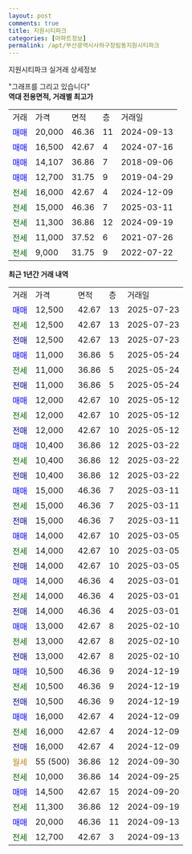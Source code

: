 ```yaml
---
layout: post
comments: true
title: 지원시티파크
categories: [아파트정보]
permalink: /apt/부산광역시사하구장림동지원시티파크
---
```


지원시티파크 실거래 상세정보

<script type="text/javascript">
  google.charts.load('current', {'packages':['line', 'corechart']});
  google.charts.setOnLoadCallback(drawChart);

  function drawChart() {
    var data = new google.visualization.DataTable();
    data.addColumn('date', '거래일');
    data.addColumn('number', "매매");
    data.addColumn('number', "전세");
    data.addColumn('number', "전매");

    data.addRows([[new Date(Date.parse("2025-07-23")), 12500, null, null], [new Date(Date.parse("2025-07-23")), null, 12500, null], [new Date(Date.parse("2025-07-23")), null, null, 12500], [new Date(Date.parse("2025-05-24")), 11000, null, null], [new Date(Date.parse("2025-05-24")), null, 11000, null], [new Date(Date.parse("2025-05-24")), null, null, 11000], [new Date(Date.parse("2025-05-12")), 12000, null, null], [new Date(Date.parse("2025-05-12")), null, 12000, null], [new Date(Date.parse("2025-05-12")), null, null, 12000], [new Date(Date.parse("2025-03-22")), 10400, null, null], [new Date(Date.parse("2025-03-22")), null, 10400, null], [new Date(Date.parse("2025-03-22")), null, null, 10400], [new Date(Date.parse("2025-03-11")), 15000, null, null], [new Date(Date.parse("2025-03-11")), null, 15000, null], [new Date(Date.parse("2025-03-11")), null, null, 15000], [new Date(Date.parse("2025-03-05")), 14000, null, null], [new Date(Date.parse("2025-03-05")), null, 14000, null], [new Date(Date.parse("2025-03-05")), null, null, 14000], [new Date(Date.parse("2025-03-01")), 14000, null, null], [new Date(Date.parse("2025-03-01")), null, 14000, null], [new Date(Date.parse("2025-03-01")), null, null, 14000], [new Date(Date.parse("2025-02-10")), 13000, null, null], [new Date(Date.parse("2025-02-10")), null, 13000, null], [new Date(Date.parse("2025-02-10")), null, null, 13000], [new Date(Date.parse("2024-12-19")), 10500, null, null], [new Date(Date.parse("2024-12-19")), null, 10500, null], [new Date(Date.parse("2024-12-19")), null, null, 10500], [new Date(Date.parse("2024-12-09")), 16000, null, null], [new Date(Date.parse("2024-12-09")), null, 16000, null], [new Date(Date.parse("2024-12-09")), null, null, 16000], [new Date(Date.parse("2024-09-30")), null, null, null], [new Date(Date.parse("2024-09-25")), null, 10000, null], [new Date(Date.parse("2024-09-20")), 14500, null, null], [new Date(Date.parse("2024-09-19")), null, 11300, null], [new Date(Date.parse("2024-09-13")), 20000, null, null], [new Date(Date.parse("2024-09-13")), null, 12700, null]]);

    var options = {
      hAxis: {
        format: 'yyyy/MM/dd'
      },    
      lineWidth: 0,
      pointsVisible: true,    
      title: '최근 1년간 유형별 실거래가 분포',
      legend: { position: 'bottom' }
    };

    var formatter = new google.visualization.NumberFormat({pattern:'###,###'} );
    formatter.format(data, 1);
    formatter.format(data, 2);
    
    setTimeout(function() {
        var chart = new google.visualization.LineChart(document.getElementById('columnchart_material'));
        chart.draw(data, (options));
        document.getElementById('loading').style.display = 'none';
    }, 200);
  }
</script>


<div id="loading" style="z-index:20; display: block; margin-left: 0px">"그래프를 그리고 있습니다"</div>
<div id="columnchart_material" style="width: 95%; margin-left: 0px; display: block"></div>
<!-- contents start -->
<b>역대 전용면적, 거래별 최고가</b>
<table class="sortable">
    <tr>
      <td>거래</td>
      <td>가격</td>
      <td>면적</td>
      <td>층</td>
      <td>거래일</td>
    </tr>
        <tr>
          <td><a style="color: blue">매매</a></td>
          <td>20,000</td>
          <td>46.36</td>
          <td>11</td>
          <td>2024-09-13</td>
        </tr>            <tr>
          <td><a style="color: blue">매매</a></td>
          <td>16,500</td>
          <td>42.67</td>
          <td>4</td>
          <td>2024-07-16</td>
        </tr>            <tr>
          <td><a style="color: blue">매매</a></td>
          <td>14,107</td>
          <td>36.86</td>
          <td>7</td>
          <td>2018-09-06</td>
        </tr>            <tr>
          <td><a style="color: blue">매매</a></td>
          <td>12,700</td>
          <td>31.75</td>
          <td>9</td>
          <td>2019-04-29</td>
        </tr>        
        <tr>
              <td><a style="color: darkgreen">전세</a></td>
              <td>16,000</td>
              <td>42.67</td>
              <td>4</td>
              <td>2024-12-09</td>
            </tr>            <tr>
              <td><a style="color: darkgreen">전세</a></td>
              <td>15,000</td>
              <td>46.36</td>
              <td>7</td>
              <td>2025-03-11</td>
            </tr>            <tr>
              <td><a style="color: darkgreen">전세</a></td>
              <td>11,300</td>
              <td>36.86</td>
              <td>12</td>
              <td>2024-09-19</td>
            </tr>            <tr>
              <td><a style="color: darkgreen">전세</a></td>
              <td>11,000</td>
              <td>37.52</td>
              <td>6</td>
              <td>2021-07-26</td>
            </tr>            <tr>
              <td><a style="color: darkgreen">전세</a></td>
              <td>9,000</td>
              <td>31.75</td>
              <td>9</td>
              <td>2022-07-22</td>
            </tr>        
    
</table>

<b>최근 1년간 거래 내역</b>

<table class="sortable">
    <tr>
      <td>거래</td>
      <td>가격</td>
      <td>면적</td>
      <td>층</td>
      <td>거래일</td>
    </tr>
    <tr>
      <td><a style="color: blue">매매</a></td>
      <td>12,500</td>
      <td>42.67</td>
      <td>13</td>
      <td>2025-07-23</td>
    </tr>          <tr>
      <td><a style="color: darkgreen">전세</a></td>
      <td>12,500</td>
      <td>42.67</td>
      <td>13</td>
      <td>2025-07-23</td>
    </tr>          <tr>
      <td><a style="color: darkblue">전매</a></td>
      <td>12,500</td>
      <td>42.67</td>
      <td>13</td>
      <td>2025-07-23</td>
    </tr>          <tr>
      <td><a style="color: blue">매매</a></td>
      <td>11,000</td>
      <td>36.86</td>
      <td>5</td>
      <td>2025-05-24</td>
    </tr>          <tr>
      <td><a style="color: darkgreen">전세</a></td>
      <td>11,000</td>
      <td>36.86</td>
      <td>5</td>
      <td>2025-05-24</td>
    </tr>          <tr>
      <td><a style="color: darkblue">전매</a></td>
      <td>11,000</td>
      <td>36.86</td>
      <td>5</td>
      <td>2025-05-24</td>
    </tr>          <tr>
      <td><a style="color: blue">매매</a></td>
      <td>12,000</td>
      <td>42.67</td>
      <td>10</td>
      <td>2025-05-12</td>
    </tr>          <tr>
      <td><a style="color: darkgreen">전세</a></td>
      <td>12,000</td>
      <td>42.67</td>
      <td>10</td>
      <td>2025-05-12</td>
    </tr>          <tr>
      <td><a style="color: darkblue">전매</a></td>
      <td>12,000</td>
      <td>42.67</td>
      <td>10</td>
      <td>2025-05-12</td>
    </tr>          <tr>
      <td><a style="color: blue">매매</a></td>
      <td>10,400</td>
      <td>36.86</td>
      <td>12</td>
      <td>2025-03-22</td>
    </tr>          <tr>
      <td><a style="color: darkgreen">전세</a></td>
      <td>10,400</td>
      <td>36.86</td>
      <td>12</td>
      <td>2025-03-22</td>
    </tr>          <tr>
      <td><a style="color: darkblue">전매</a></td>
      <td>10,400</td>
      <td>36.86</td>
      <td>12</td>
      <td>2025-03-22</td>
    </tr>          <tr>
      <td><a style="color: blue">매매</a></td>
      <td>15,000</td>
      <td>46.36</td>
      <td>7</td>
      <td>2025-03-11</td>
    </tr>          <tr>
      <td><a style="color: darkgreen">전세</a></td>
      <td>15,000</td>
      <td>46.36</td>
      <td>7</td>
      <td>2025-03-11</td>
    </tr>          <tr>
      <td><a style="color: darkblue">전매</a></td>
      <td>15,000</td>
      <td>46.36</td>
      <td>7</td>
      <td>2025-03-11</td>
    </tr>          <tr>
      <td><a style="color: blue">매매</a></td>
      <td>14,000</td>
      <td>42.67</td>
      <td>10</td>
      <td>2025-03-05</td>
    </tr>          <tr>
      <td><a style="color: darkgreen">전세</a></td>
      <td>14,000</td>
      <td>42.67</td>
      <td>10</td>
      <td>2025-03-05</td>
    </tr>          <tr>
      <td><a style="color: darkblue">전매</a></td>
      <td>14,000</td>
      <td>42.67</td>
      <td>10</td>
      <td>2025-03-05</td>
    </tr>          <tr>
      <td><a style="color: blue">매매</a></td>
      <td>14,000</td>
      <td>46.36</td>
      <td>4</td>
      <td>2025-03-01</td>
    </tr>          <tr>
      <td><a style="color: darkgreen">전세</a></td>
      <td>14,000</td>
      <td>46.36</td>
      <td>4</td>
      <td>2025-03-01</td>
    </tr>          <tr>
      <td><a style="color: darkblue">전매</a></td>
      <td>14,000</td>
      <td>46.36</td>
      <td>4</td>
      <td>2025-03-01</td>
    </tr>          <tr>
      <td><a style="color: blue">매매</a></td>
      <td>13,000</td>
      <td>42.67</td>
      <td>8</td>
      <td>2025-02-10</td>
    </tr>          <tr>
      <td><a style="color: darkgreen">전세</a></td>
      <td>13,000</td>
      <td>42.67</td>
      <td>8</td>
      <td>2025-02-10</td>
    </tr>          <tr>
      <td><a style="color: darkblue">전매</a></td>
      <td>13,000</td>
      <td>42.67</td>
      <td>8</td>
      <td>2025-02-10</td>
    </tr>          <tr>
      <td><a style="color: blue">매매</a></td>
      <td>10,500</td>
      <td>46.36</td>
      <td>9</td>
      <td>2024-12-19</td>
    </tr>          <tr>
      <td><a style="color: darkgreen">전세</a></td>
      <td>10,500</td>
      <td>46.36</td>
      <td>9</td>
      <td>2024-12-19</td>
    </tr>          <tr>
      <td><a style="color: darkblue">전매</a></td>
      <td>10,500</td>
      <td>46.36</td>
      <td>9</td>
      <td>2024-12-19</td>
    </tr>          <tr>
      <td><a style="color: blue">매매</a></td>
      <td>16,000</td>
      <td>42.67</td>
      <td>4</td>
      <td>2024-12-09</td>
    </tr>          <tr>
      <td><a style="color: darkgreen">전세</a></td>
      <td>16,000</td>
      <td>42.67</td>
      <td>4</td>
      <td>2024-12-09</td>
    </tr>          <tr>
      <td><a style="color: darkblue">전매</a></td>
      <td>16,000</td>
      <td>42.67</td>
      <td>4</td>
      <td>2024-12-09</td>
    </tr>          <tr>
      <td><a style="color: darkgoldenrod">월세</a></td>
      <td>55 (500)</td>
      <td>36.86</td>
      <td>12</td>
      <td>2024-09-30</td>
    </tr>          <tr>
      <td><a style="color: darkgreen">전세</a></td>
      <td>10,000</td>
      <td>36.86</td>
      <td>14</td>
      <td>2024-09-25</td>
    </tr>          <tr>
      <td><a style="color: blue">매매</a></td>
      <td>14,500</td>
      <td>42.67</td>
      <td>15</td>
      <td>2024-09-20</td>
    </tr>          <tr>
      <td><a style="color: darkgreen">전세</a></td>
      <td>11,300</td>
      <td>36.86</td>
      <td>12</td>
      <td>2024-09-19</td>
    </tr>          <tr>
      <td><a style="color: blue">매매</a></td>
      <td>20,000</td>
      <td>46.36</td>
      <td>11</td>
      <td>2024-09-13</td>
    </tr>          <tr>
      <td><a style="color: darkgreen">전세</a></td>
      <td>12,700</td>
      <td>42.67</td>
      <td>3</td>
      <td>2024-09-13</td>
    </tr>      </table>
<!-- contents end -->    

